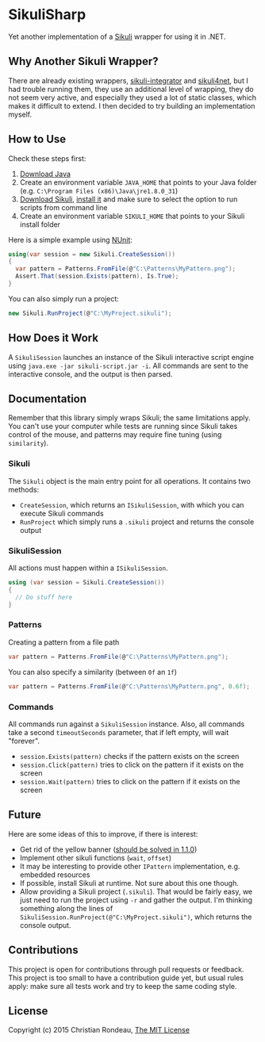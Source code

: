 # SikuliSharp

Yet another implementation of a [Sikuli](http://www.sikulix.com/) wrapper for using it in .NET.

## Why Another Sikuli Wrapper?

There are already existing wrappers, [sikuli-integrator](https://code.google.com/p/sikuli-integrator/) and [sikuli4net](http://sourceforge.net/projects/sikuli4net/), but I had trouble running them, they use an additional level of wrapping, they do not seem very active, and especially they used a lot of static classes, which makes it difficult to extend. I then decided to try building an implementation myself.

## How to Use

Check these steps first:

1. [Download Java](http://java.com/en/download/)
2. Create an environment variable `JAVA_HOME` that points to your Java folder (e.g. `C:\Program Files (x86)\Java\jre1.8.0_31`)
3. [Download Sikuli](https://launchpad.net/sikuli/+download), [install it](http://www.sikulix.com/quickstart.html) and make sure to select the option to run scripts from command line
4. Create an environment variable `SIKULI_HOME` that points to your Sikuli install folder

Here is a simple example using [NUnit](http://www.nunit.org/):

```c#
using(var session = new Sikuli.CreateSession())
{
  var pattern = Patterns.FromFile(@"C:\Patterns\MyPattern.png"); 
  Assert.That(session.Exists(pattern), Is.True);
}
```

You can also simply run a project:

```c#
new Sikuli.RunProject(@"C:\MyProject.sikuli");
```

## How Does it Work

A `SikuliSession` launches an instance of the Sikuli interactive script engine using `java.exe -jar sikuli-script.jar -i`. All commands are sent to the interactive console, and the output is then parsed.

## Documentation

Remember that this library simply wraps Sikuli; the same limitations apply. You can't use your computer while tests are running since Sikuli takes control of the mouse, and patterns may require fine tuning (using `similarity`).

### Sikuli

The `Sikuli` object is the main entry point for all operations. It contains two methods:

* `CreateSession`, which returns an `ISikuliSession`, with which you can execute Sikuli commands
* `RunProject` which simply runs a `.sikuli` project and returns the console output

### SikuliSession

All actions must happen within a `ISikuliSession`.

```c#
using (var session = Sikuli.CreateSession())
{
  // Do stuff here
}
```

### Patterns

Creating a pattern from a file path

```c#
var pattern = Patterns.FromFile(@"C:\Patterns\MyPattern.png"); 
```

You can also specify a similarity (between `0f` an `1f`)

```c#
var pattern = Patterns.FromFile(@"C:\Patterns\MyPattern.png", 0.6f); 
```

### Commands

All commands run against a `SikuliSession` instance. Also, all commands take a second `timeoutSeconds` parameter, that if left empty, will wait "forever".

* `session.Exists(pattern)` checks if the pattern exists on the screen
* `session.Click(pattern)` tries to click on the pattern if it exists on the screen
* `session.Wait(pattern)` tries to click on the pattern if it exists on the screen

## Future

Here are some ideas of this to improve, if there is interest:

* Get rid of the yellow banner ([should be solved in 1.1.0](https://bugs.launchpad.net/sikuli/+bug/1221062))
* Implement other sikuli functions (`wait`, `offset`)
* It may be interesting to provide other `IPattern` implementation, e.g. embedded resources
* If possible, install Sikuli at runtime. Not sure about this one though.
* Allow providing a Sikuli project (`.sikuli`). That would be fairly easy, we just need to run the project using `-r` and gather the output. I'm thinking something along the lines of `SikuliSession.RunProject(@"C:\MyProject.sikuli")`, which returns the console output.

## Contributions

This project is open for contributions through pull requests or feedback. This project is too small to have a contribution guide yet, but usual rules apply: make sure all tests work and try to keep the same coding style.

## License

Copyright (c) 2015 Christian Rondeau, [The MIT License](LICENSE.md)
